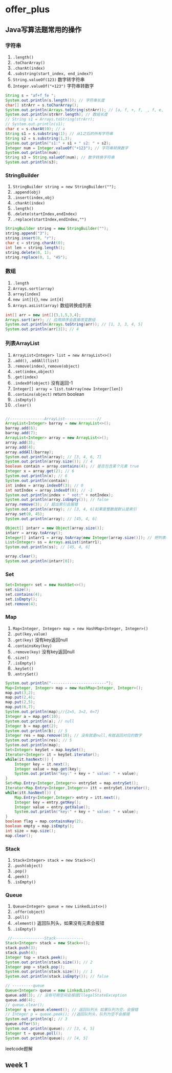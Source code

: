 # offer_plus

## Java写算法题常用的操作

### 字符串
1. `.length()`
2. `.toCharArray()`
3. `.charAt(index)`
4. `.substring(start_index, end_index?)`
5. `String.valueOf(123)` 数字转字符串
5. `Integer.valueOf("+123")` 字符串转数字
```java
String s = "af+f_fe ";
System.out.println(s.length()); // 字符串长度
char[] strArr = s.toCharArray();
System.out.println(Arrays.toString(strArr)); // [a, f, +, f, _, f, e,  ]
System.out.println(strArr.length); // 数组长度
// String s1 = Arrays.toString(strArr);
// System.out.println(s1);
char c = s.charAt(0); // a
String s1 = s.substring(1); // 从1之后的所有字符串
String s2 = s.substring(1,3);
System.out.println("s1:" + s1 + " s2: " + s2);
Integer num = Integer.valueOf("+123"); // 字符串转换数字
System.out.println(num);
String s3 = String.valueOf(num); // 数字转换字符串
System.out.println(s3);
```

### StringBuilder

1. `StringBuilder string = new StringBuilder("");`
2. `.append(obj)`
3. `.insert(index,obj)`
4. `.charAt(index)`
5. `.length()`
6. `.delete(startIndex,endIndex)`
7. `.replace(startIndex,endIndex,"")`

```java
StringBuilder string = new StringBuilder("");
string.append("3");
string.insert(0, "r");
char c = string.charAt(0);
int len = string.length();
string.delete(0, 1);
string.replace(0, 1, "45");
```

### 数组
1. `.length`
2. `Arrays.sort(array)`
3. `array[index]`
4. `new int[]{}`, `new int[4]`
5. `Arrays.asList(array)` 数组转换成列表

```java
int[] arr = new int[]{3,1,5,3,4};
Arrays.sort(arr); // 应用排序会直接改变数组
System.out.println(Arrays.toString(arr)); // [1, 3, 3, 4, 5]
System.out.println(arr[3]); // 4
```
### 列表ArrayList
1. `ArrayList<Integer> list = new ArrayList<>()`
2. `.add()`, `.addAll(list)`
3. `.remove(index)`, `remove(object)`
4. `.set(index,object)`
5. `.get(index)`
6. `.indexOf(object)` 没有返回-1
7. `Integer[] array = list.toArray(new Integer[len])`
8. `.contains(object)` return boolean
9. `.isEmpty()`
10. `.clear()`

```java

//---------------ArrayList--------------//
ArrayList<Integer> barray = new ArrayList<>();
barray.add(6);
barray.add(7);
ArrayList<Integer> array = new ArrayList<>();
array.add(3);
array.add(4);
array.addAll(barray);
System.out.println(array); // [3, 4, 6, 7]
System.out.println(array.size()); // 4
boolean contain = array.contains(4); // 是否包含某个元素 true
Integer x = array.get(2); // 6
System.out.println(x); // 6
System.out.println(contain);
int index = array.indexOf(3); // 0
int notIndex = array.indexOf(0); // -1
System.out.println(index + " not:" + notIndex);
System.out.println(array.isEmpty()); // false
array.remove(3); // 超出索引会报错
System.out.println(array); // [3, 4, 6]如果是整数就默认是索引
array.set(0, 45);
System.out.println(array); // [45, 4, 6]

Object[] intarr = new Object[array.size()];
intarr = array.toArray();
Integer[] intarr1 = array.toArray(new Integer[array.size()]); // 把列表转换称数组
List<Integer> ss = Arrays.asList(intarr1);
System.out.println(ss); // [45, 4, 6]

array.clear();
System.out.println(intarr[0]);

```

### Set
```java
Set<Integer> set = new HashSet<>();
set.size();
set.contains(4);
set.isEmpty();
set.remove(4);
```

### Map
1. `Map<Integer, Integer> map = new HashMap<Integer, Integer>()`
2. `.put(key,value)`
3. `.get(key)` 没有key返回null
4. `.containsKey(key)`
5. `.remove(key)`  没有key返回null
6. `.size()`
7. `.isEmpty()`
8. `.keySet()`
9. `.entrySet()`


```java
System.out.println("------------------------");
Map<Integer, Integer> map = new HashMap<Integer, Integer>();
map.put(3,2);
map.put(2,4);
map.put(2,5);
map.put(6,7);
System.out.println(map);//{2=5, 3=2, 6=7}
Integer a = map.get(10);
System.out.println(a); // null
Integer b = map.get(2);
System.out.println(b); // 5
Integer res = map.remove(10); // 没有就是null,有就返回对应的数字
System.out.println(res); // 5
System.out.println(map);
Set<Integer> keySet = map.keySet();
Iterator<Integer> it = keySet.iterator();
while(it.hasNext()) {
    Integer key = it.next();
    Integer value = map.get(key);
    System.out.println("key:" + key + " value: " + value);
}
Set<Map.Entry<Integer,Integer>> entrySet = map.entrySet();
Iterator<Map.Entry<Integer,Integer>> itt = entrySet.iterator();
while(itt.hasNext()) {
    Map.Entry<Integer,Integer> entry = itt.next();
    Integer key = entry.getKey();
    Integer value = entry.getValue();
    System.out.println("key:" + key + " value: " + value);
}
boolean flag = map.containsKey(2);
boolean empty = map.isEmpty();
int size = map.size();
map.clear();
```

### Stack
1. `Stack<Integer> stack = new Stack<>()`
2. `.push(object)`
3. `.pop()`
4. `.peek()`
5. `.isEmpty()`
### Queue
1. `Queue<Integer> queue = new LinkedList<>()`
2. `.offer(object)`
3. `.poll()`
4. `.element()` 返回队列头，如果没有元素会报错
5. `.isEmpty()`

```java
 //--------------Stack------------
Stack<Integer> stack = new Stack<>();
stack.push(3);
stack.push(4);
Integer top = stack.peek();
System.out.println(stack.size()); // 2
Integer pop = stack.pop();
System.out.println(stack.size()); // 1
System.out.println(stack.isEmpty()); // false

// ---------queue
Queue<Integer> queue = new LinkedList<>();
queue.add(3); // 没有可用空间会报错IllegalStateException
queue.add(4);
// queue.clear();
Integer q = queue.element(); // 返回队列头 如果队列为空，会报错
// Integer p = queue.peek(); //返回队列头，队列为空不会报错
System.out.println(q); // 3
queue.offer(5);
System.out.println(queue); // [3, 4, 5]
Integer t = queue.poll();
System.out.println(queue); // [4, 5]

```


leetcode题解

## week 1

